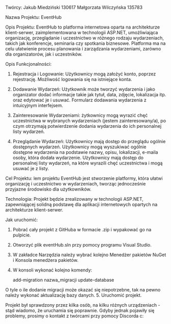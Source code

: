 Twórcy:
    Jakub Miedziński 130617
    Małgorzata Wilczyńska 135783

Nazwa Projektu: EventHub

Opis Projektu:
    EventHub to platforma internetowa oparta na architekturze klient-serwer, zaimplementowana w technologii ASP.NET, umożliwiająca organizację, przeglądanie i uczestnictwo w różnego rodzaju wydarzeniach, takich jak konferencje, seminaria czy spotkania biznesowe. 
    Platforma ma na celu ułatwienie procesu planowania i zarządzania wydarzeniami, 
    zarówno dla organizatorów, jak i uczestników.


Opis Funkcjonalności:

1. Rejestracja i Logowanie:
    Użytkownicy mogą założyć konto, poprzez rejestrację.
    Możliwość logowania się na istniejące konta.

2. Dodawanie Wydarzeń:
    Użytkownik może tworzyć wydarzenia i jako organizator dodać informacje takie jak tytuł, data, zdjęcie, lokalizacja itp. oraz edytować je i usuwać.
    Formularz dodawania wydarzenia z intuicyjnym interfejsem.

3. Zainteresowanie Wydarzeniami:
    żytkownicy mogą wyrazić chęć uczestnictwa w wybranych wydarzeniach (jestem zainteresowany/a), po czym otrzymają potwierdzenie dodania wydarzenia do ich personalnej listy wydarzeń.

4. Przeglądanie Wydarzeń:
    Użytkownicy mają dostęp do przeglądu ogólnie dostępnych wydarzeń.
    Użytkownicy mogą wyszukiwać ogólnie dostępne wydarzenia na podstawie nazwy, opisu, lokalizacji, e-maila osoby, która dodała wydarzenie.
    Użytkownicy mają dostęp do personalnej listy wydarzeń, na które wyrazili chęć uczestnictwa i  mogą usuwać je z listy.


Cel Projektu:
    lem projektu EventHub jest stworzenie platformy, która ułatwi organizację i uczestnictwo w wydarzeniach, tworząc jednocześnie przyjazne środowisko dla użytkowników.

Technologia:
    Projekt będzie zrealizowany w technologii ASP.NET, zapewniającej solidną podstawę 
    dla aplikacji internetowych opartych na architekturze klient-serwer.


Jak uruchomić:
1. Pobrać cały projekt z GitHuba w formacie .zip i wypakować go na pulpicie.
2. Otworzyć plik eventHub.sln przy pomocy programu Visual Studio. 
3. W zakładce Narzędzia należy wybrać kolejno Menedżer pakietów NuGet i Konsola menedżera pakietów. 
4. W konsoli wykonać kolejno komendy: 

    add-migration nazwa_migracji
    update-database
 
O tyle o ile dodanie migracji może okazać się niepotrzebne, tak na pewno należy wykonać aktualizację bazy danych. 
5. Uruchomić projekt.

Projekt był sprawdzony przez kilka osób, na kilku różnych urządzeniach - stąd wiadomo, że uruchamia się poprawnie. Gdyby jednak pojawiły się problemy, prosimy o kontakt z twórcami przy pomocy Discorda c: 
